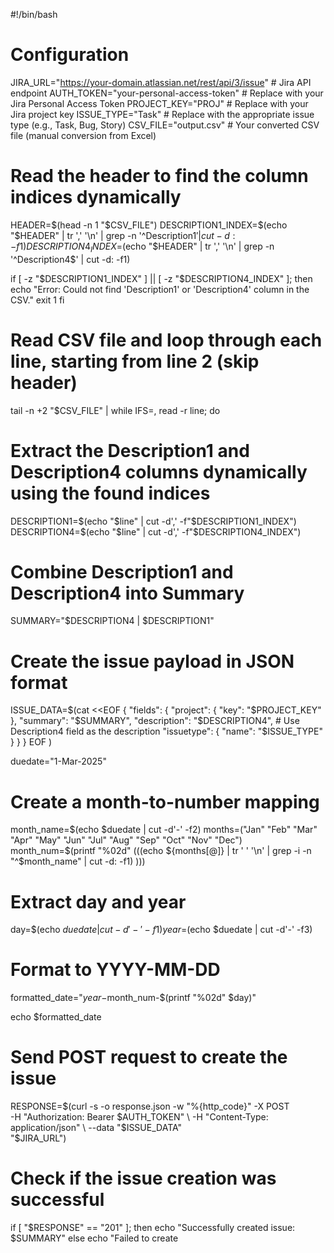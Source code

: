 #!/bin/bash

# Configuration
JIRA_URL="https://your-domain.atlassian.net/rest/api/3/issue"  # Jira API endpoint
AUTH_TOKEN="your-personal-access-token"  # Replace with your Jira Personal Access Token
PROJECT_KEY="PROJ"  # Replace with your Jira project key
ISSUE_TYPE="Task"  # Replace with the appropriate issue type (e.g., Task, Bug, Story)
CSV_FILE="output.csv"  # Your converted CSV file (manual conversion from Excel)

# Read the header to find the column indices dynamically
HEADER=$(head -n 1 "$CSV_FILE")
DESCRIPTION1_INDEX=$(echo "$HEADER" | tr ',' '\n' | grep -n '^Description1$' | cut -d: -f1)
DESCRIPTION4_INDEX=$(echo "$HEADER" | tr ',' '\n' | grep -n '^Description4$' | cut -d: -f1)

if [ -z "$DESCRIPTION1_INDEX" ] || [ -z "$DESCRIPTION4_INDEX" ]; then
  echo "Error: Could not find 'Description1' or 'Description4' column in the CSV."
  exit 1
fi

# Read CSV file and loop through each line, starting from line 2 (skip header)
tail -n +2 "$CSV_FILE" | while IFS=, read -r line; do
  # Extract the Description1 and Description4 columns dynamically using the found indices
  DESCRIPTION1=$(echo "$line" | cut -d',' -f"$DESCRIPTION1_INDEX")
  DESCRIPTION4=$(echo "$line" | cut -d',' -f"$DESCRIPTION4_INDEX")

  # Combine Description1 and Description4 into Summary
  SUMMARY="$DESCRIPTION4 | $DESCRIPTION1"
  
  # Create the issue payload in JSON format
  ISSUE_DATA=$(cat <<EOF
{
  "fields": {
    "project": {
      "key": "$PROJECT_KEY"
    },
    "summary": "$SUMMARY",
    "description": "$DESCRIPTION4",  # Use Description4 field as the description
    "issuetype": {
      "name": "$ISSUE_TYPE"
    }
  }
}
EOF
)

duedate="1-Mar-2025"

# Create a month-to-number mapping
month_name=$(echo $duedate | cut -d'-' -f2)
months=("Jan" "Feb" "Mar" "Apr" "May" "Jun" "Jul" "Aug" "Sep" "Oct" "Nov" "Dec")
month_num=$(printf "%02d" $(($(echo ${months[@]} | tr ' ' '\n' | grep -i -n "^$month_name" | cut -d: -f1) )))

# Extract day and year
day=$(echo $duedate | cut -d'-' -f1)
year=$(echo $duedate | cut -d'-' -f3)

# Format to YYYY-MM-DD
formatted_date="$year-$month_num-$(printf "%02d" $day)"

echo $formatted_date


  # Send POST request to create the issue
  RESPONSE=$(curl -s -o response.json -w "%{http_code}" -X POST \
    -H "Authorization: Bearer $AUTH_TOKEN" \
    -H "Content-Type: application/json" \
    --data "$ISSUE_DATA" \
    "$JIRA_URL")

  # Check if the issue creation was successful
  if [ "$RESPONSE" == "201" ]; then
    echo "Successfully created issue: $SUMMARY"
  else
    echo "Failed to create
